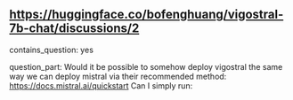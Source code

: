 ## https://huggingface.co/bofenghuang/vigostral-7b-chat/discussions/2

contains_question: yes

question_part: Would it be possible to somehow deploy vigostral the same way we can deploy mistral via their recommended method: https://docs.mistral.ai/quickstart Can I simply run: